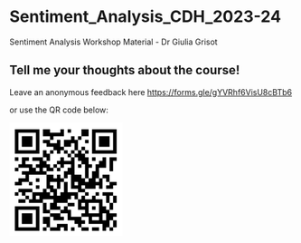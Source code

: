 # Sentiment_Analysis_CDH_2023-24
 Sentiment Analysis Workshop Material - Dr Giulia Grisot


## Tell me your thoughts about the course!
Leave an anonymous feedback here https://forms.gle/gYVRhf6VisU8cBTb6

or use the QR code below:

<img src="QR_code.png" width="200" height="200">


